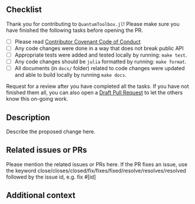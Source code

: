 ## Checklist
Thank you for contributing to `QuantumToolbox.jl`! Please make sure you have finished the following tasks before opening the PR.

- [ ] Please read [Contributor Covenant Code of Conduct](https://github.com/qutip/QuantumToolbox.jl/blob/main/CODE_OF_CONDUCT.md)
- [ ] Any code changes were done in a way that does not break public API
- [ ] Appropriate tests were added and tested locally by running: `make test`.
- [ ] Any code changes should be `julia` formatted by running: `make format`.
- [ ] All documents (in `docs/` folder) related to code changes were updated and able to build locally by running `make docs`.

Request for a review after you have completed all the tasks. If you have not finished them all, you can also open a [Draft Pull Request](https://github.blog/2019-02-14-introducing-draft-pull-requests/) to let the others know this on-going work.

## Description
Describe the proposed change here.

## Related issues or PRs
Please mention the related issues or PRs here. If the PR fixes an issue, use the keyword close/closes/closed/fix/fixes/fixed/resolve/resolves/resolved followed by the issue id, e.g. fix #[id]

## Additional context
